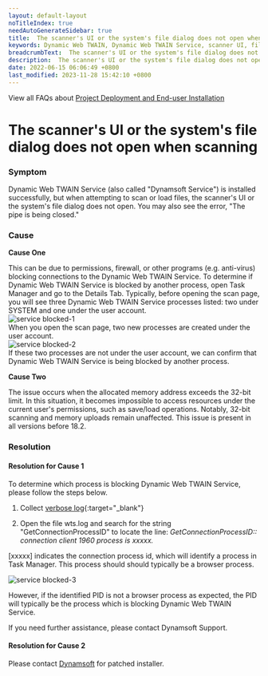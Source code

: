 ```yaml
---
layout: default-layout
noTitleIndex: true
needAutoGenerateSidebar: true
title:  The scanner's UI or the system's file dialog does not open when scanning
keywords: Dynamic Web TWAIN, Dynamic Web TWAIN Service, scanner UI, file dialog
breadcrumbText:  The scanner's UI or the system's file dialog does not open when scanning
description:  The scanner's UI or the system's file dialog does not open when scanning
date: 2022-06-15 06:06:49 +0800
last_modified: 2023-11-28 15:42:10 +0800
---
```


View all FAQs about [Project Deployment and End-user Installation](
https://www.dynamsoft.com/web-twain/docs/faq/#project-deployment-and-end-user-installation)

# The scanner's UI or the system's file dialog does not open when scanning

### Symptom

Dynamic Web TWAIN Service (also called "Dynamsoft Service") is installed successfully, but when attempting to scan or load files, the scanner's UI or the system's file dialog does not open. You may also see the error, "The pipe is being closed."

### Cause

**Cause One**

This can be due to permissions, firewall, or other programs (e.g. anti-virus) blocking connections to the Dynamic Web TWAIN Service.
To determine if Dynamic Web TWAIN Service is blocked by another process, open Task Manager and go to the Details Tab.
Typically, before opening the scan page, you will see three Dynamic Web TWAIN Service processes listed: two under SYSTEM and one under the user account.<br>
![service blocked-1](/assets/imgs/service-blocked-1.png)<br>
When you open the scan page, two new processes are created under the user account.<br>
![service blocked-2](/assets/imgs/service-blocked-2.png)<br>
If these two processes are not under the user account, we can confirm that Dynamic Web TWAIN Service is being blocked by another process.

**Cause Two**

The issue occurs when the allocated memory address exceeds the 32-bit limit. In this situation, it becomes impossible to access resources under the current user's permissions, such as save/load operations. Notably, 32-bit scanning and memory uploads remain unaffected. This issue is present in all versions before 18.2.

### Resolution

#### Resolution for Cause 1

To determine which process is blocking Dynamic Web TWAIN Service, please follow the steps below.

1. Collect [verbose log](/_articles/faq/general-troubleshooting-steps.md#how-to-enable-and-collect-verbose-log){:target="_blank"}

2. Open the file wts.log and search for the string "GetConnectionProcessID" to locate the line:
*GetConnectionProcessID:: connection client 1960 process is xxxxx.*

[xxxxx] indicates the connection process id, which will identify a process in Task Manager. This process should should typically be a browser process.

![service blocked-3](/assets/imgs/service-blocked-3.png)

However, if the identified PID is not a browser process as expected, the PID will typically be the process which is blocking Dynamic Web TWAIN Service.

If you need further assistance, please contact Dynamsoft Support.

#### Resolution for Cause 2

Please contact [Dynamsoft](https://www.dynamsoft.com/contact/) for patched installer.
